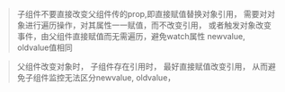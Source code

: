 > 子组件不要直接改变父组件传的prop,即直接赋值替换对象引用， 需要对对象进行遍历操作，对其属性一一赋值，而不改变引用， 或者触发对象改变事件，由父组件直接赋值而无需遍历，避免watch属性 newvalue, oldvalue值相同

> 父组件改变对象时， 子组件存在引用时， 最好直接赋值改变引用， 从而避免子组件监控无法区分newvalue, oldvalue，
